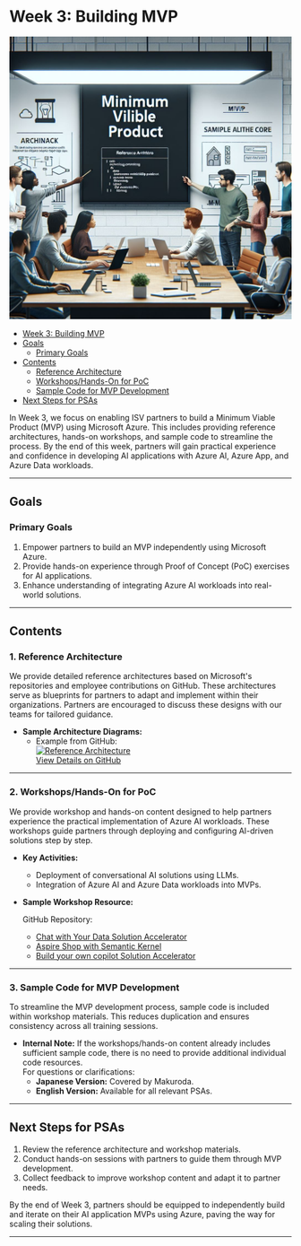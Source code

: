 # Week 3: Building MVP

![MVP Illustration](image.png)


- [Week 3: Building MVP](#week-3-building-mvp)
- [Goals](#goals)
  - [Primary Goals](#primary-goals)
- [Contents](#contents)
  - [Reference Architecture](#1-reference-architecture)
  - [Workshops/Hands-On for PoC](#2-workshops-hands-on-for-poc)
  - [Sample Code for MVP Development](#3-sample-code-for-mvp-development)
- [Next Steps for PSAs](#next-steps-for-psas)


In Week 3, we focus on enabling ISV partners to build a Minimum Viable Product (MVP) using Microsoft Azure. This includes providing reference architectures, hands-on workshops, and sample code to streamline the process. By the end of this week, partners will gain practical experience and confidence in developing AI applications with Azure AI, Azure App, and Azure Data workloads.

---

## Goals

### Primary Goals
1. Empower partners to build an MVP independently using Microsoft Azure.
2. Provide hands-on experience through Proof of Concept (PoC) exercises for AI applications.
3. Enhance understanding of integrating Azure AI workloads into real-world solutions.

---

## Contents

### 1. Reference Architecture
We provide detailed reference architectures based on Microsoft's repositories and employee contributions on GitHub. These architectures serve as blueprints for partners to adapt and implement within their organizations. Partners are encouraged to discuss these designs with our teams for tailored guidance.

- **Sample Architecture Diagrams:**
  - Example from GitHub:  
    [![Reference Architecture](https://github.com/user-attachments/assets/b7266bee-1b47-401e-9898-20d290cb1291)](https://github.com/Azure-Samples/chat-with-your-data-solution-accelerator/blob/d56f09816f01d70b76041789adfd3d9173b903da/docs/images/cwyd-solution-architecture.png)  
    [View Details on GitHub](https://github.com/Azure-Samples/chat-with-your-data-solution-accelerator)

---

### 2. Workshops/Hands-On for PoC
We provide workshop and hands-on content designed to help partners experience the practical implementation of Azure AI workloads. These workshops guide partners through deploying and configuring AI-driven solutions step by step.

- **Key Activities:**
  - Deployment of conversational AI solutions using LLMs.
  - Integration of Azure AI and Azure Data workloads into MVPs.

- **Sample Workshop Resource:**
  
  GitHub Repository:  
  - [Chat with Your Data Solution Accelerator](https://github.com/Azure-Samples/chat-with-your-data-solution-accelerator)
  - [Aspire Shop with Semantic Kernel](https://github.com/vicperdana/AspireShopWithSK)
  - [Build your own copilot Solution Accelerator](https://github.com/microsoft/Build-your-own-copilot-Solution-Accelerator)

---

### 3. Sample Code for MVP Development
To streamline the MVP development process, sample code is included within workshop materials. This reduces duplication and ensures consistency across all training sessions.

- **Internal Note:**
  If the workshops/hands-on content already includes sufficient sample code, there is no need to provide additional individual code resources.  
  For questions or clarifications:
  - **Japanese Version:** Covered by Makuroda.
  - **English Version:** Available for all relevant PSAs.

---

## Next Steps for PSAs
1. Review the reference architecture and workshop materials.
2. Conduct hands-on sessions with partners to guide them through MVP development.
3. Collect feedback to improve workshop content and adapt it to partner needs.

By the end of Week 3, partners should be equipped to independently build and iterate on their AI application MVPs using Azure, paving the way for scaling their solutions.

---
